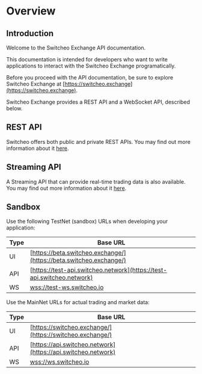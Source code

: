 # Overview

## Introduction

Welcome to the Switcheo Exchange API documentation.

This documentation is intended for developers who want to write applications to interact with the
Switcheo Exchange programatically.

Before you proceed with the API documentation, be sure to explore Switcheo Exchange at
[https://switcheo.exchange](https://switcheo.exchange).

Switcheo Exchange provides a REST API and a WebSocket API, described below.

## REST API

Switcheo offers both public and private REST APIs. You may find out more information about it [here](#rest-api).

## Streaming API

A Streaming API that can provide real-time trading data is also available. You may find out more information about it [here](#streaming-api).

## Sandbox

Use the following TestNet (sandbox) URLs when developing your application:

Type | Base URL
---- | ----------
UI   | [https://beta.switcheo.exchange/](https://beta.switcheo.exchange/)
API  | [https://test-api.switcheo.network](https://test-api.switcheo.network)
WS   | [wss://test-ws.switcheo.io](wss://test-ws.switcheo.io)

Use the MainNet URLs for actual trading and market data:

Type | Base URL
---- | ----------
UI   | [https://switcheo.exchange/](https://switcheo.exchange/)
API  | [https://api.switcheo.network](https://api.switcheo.network)
WS   | [wss://ws.switcheo.io](wss://ws.switcheo.io)
